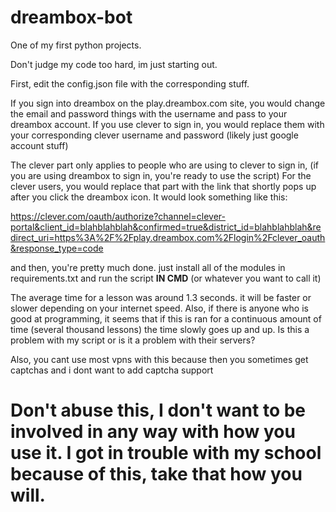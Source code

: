 # dreambox-bot
One of my first python projects.

Don't judge my code too hard, im just starting out.

First, edit the config.json file with the corresponding stuff.

If you sign into dreambox on the play.dreambox.com site, you would change the email and password things with the username and pass to your dreambox account. If you use clever to sign in, you would replace them with your corresponding clever username and password (likely just google account stuff)

The clever part only applies to people who are using to clever to sign in, (if you are using dreambox to sign in, you're ready to use the script) For the clever users, you would replace that part with the link that shortly pops up after you click the dreambox icon. It would look something like this:

https://clever.com/oauth/authorize?channel=clever-portal&client_id=blahblahblah&confirmed=true&district_id=blahblahblah&redirect_uri=https%3A%2F%2Fplay.dreambox.com%2Flogin%2Fclever_oauth&response_type=code

and then, you're pretty much done. just install all of the modules in requirements.txt and run the script **IN CMD** (or whatever you want to call it)

The average time for a lesson was around 1.3 seconds. it will be faster or slower depending on your internet speed. Also, if there is anyone who is good at programming, it seems that if this is ran for a continuous amount of time (several thousand lessons) the time slowly goes up and up. Is this a problem with my script or is it a problem with their servers?

Also, you cant use most vpns with this because then you sometimes get captchas and i dont want to add captcha support

# Don't abuse this, I don't want to be involved in any way with how you use it. I got in trouble with my school because of this, take that how you will.
